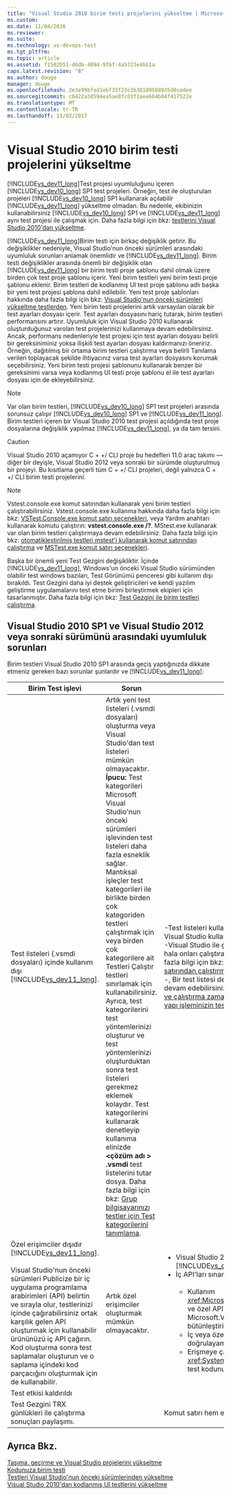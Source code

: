 ```yaml
---
title: "Visual Studio 2010 birim testi projelerini yükseltme | Microsoft Docs"
ms.custom: 
ms.date: 11/04/2016
ms.reviewer: 
ms.suite: 
ms.technology: vs-devops-test
ms.tgt_pltfrm: 
ms.topic: article
ms.assetid: f1502b51-d6db-4894-9fbf-4a5723e4bb1a
caps.latest.revision: "8"
ms.author: douge
manager: douge
ms.openlocfilehash: 2e3e99bfad1ebf33f23c3b38189568935d0cedee
ms.sourcegitcommit: c0422a3d594ea5ae8fc03f1aee684b04f417522e
ms.translationtype: MT
ms.contentlocale: tr-TR
ms.lasthandoff: 11/02/2017
---
```

# <a name="upgrade-visual-studio-2010-unit-test-projects"></a>Visual Studio 2010 birim testi projelerini yükseltme
[!INCLUDE[vs_dev11_long](../data-tools/includes/vs_dev11_long_md.md)]Test projesi uyumluluğunu içeren [!INCLUDE[vs_dev10_long](../code-quality/includes/vs_dev10_long_md.md)] SP1 test projeleri. Örneğin, test ile oluşturulan projeleri [!INCLUDE[vs_dev10_long](../code-quality/includes/vs_dev10_long_md.md)] SP1 kullanarak açılabilir [!INCLUDE[vs_dev11_long](../data-tools/includes/vs_dev11_long_md.md)] yükseltme olmadan. Bu nedenle, ekibinizin kullanabilirsiniz [!INCLUDE[vs_dev10_long](../code-quality/includes/vs_dev10_long_md.md)] SP1 ve [!INCLUDE[vs_dev11_long](../data-tools/includes/vs_dev11_long_md.md)] aynı test projesi ile çalışmak için. Daha fazla bilgi için bkz: [testlerini Visual Studio 2010'dan yükseltme](http://msdn.microsoft.com/en-us/e9c8b7f6-bd72-448e-8edb-d090dcc5cf52).  
  
 [!INCLUDE[vs_dev11_long](../data-tools/includes/vs_dev11_long_md.md)]Birim testi için birkaç değişiklik getirir. Bu değişiklikler nedeniyle, Visual Studio'nun önceki sürümleri arasındaki uyumluluk sorunları anlamak önemlidir ve [!INCLUDE[vs_dev11_long](../data-tools/includes/vs_dev11_long_md.md)]. Birim testi değişiklikler arasında önemli bir değişiklik olan [!INCLUDE[vs_dev11_long](../data-tools/includes/vs_dev11_long_md.md)] bir birim testi proje şablonu dahil olmak üzere birden çok test proje şablonu içerir. Yeni birim testleri yeni birim testi proje şablonu eklenir. Birim testleri de kodlanmış UI test proje şablonu adlı başka bir yeni test projesi şablona dahil edilebilir. Yeni test proje şablonları hakkında daha fazla bilgi için bkz: [Visual Studio'nun önceki sürümleri yükseltme testlerden](http://msdn.microsoft.com/en-us/e9c8b7f6-bd72-448e-8edb-d090dcc5cf52). Yeni birim testi projelerini artık varsayılan olarak bir test ayarları dosyası içerir. Test ayarları dosyasını hariç tutarak, birim testleri performansını artırır. Uyumluluk için Visual Studio 2010 kullanarak oluşturduğunuz varolan test projelerinizi kullanmaya devam edebilirsiniz. Ancak, performans nedenleriyle test projesi için test ayarları dosyası belirli bir gereksiniminiz yoksa ilişkili test ayarları dosyası kaldırmanızı öneririz. Örneğin, dağıtılmış bir ortama birim testleri çalıştırma veya belirli Tanılama verileri toplayacak şekilde ihtiyacınız varsa test ayarları dosyasını korumak seçebilirsiniz. Yeni birim testi projesi şablonunu kullanarak benzer bir gereksinimi varsa veya kodlanmış UI testi proje şablonu el ile test ayarları dosyası için de ekleyebilirsiniz.  
  
> [!NOTE]
>  Var olan birim testleri, [!INCLUDE[vs_dev10_long](../code-quality/includes/vs_dev10_long_md.md)] SP1 test projeleri arasında sorunsuz çalışır [!INCLUDE[vs_dev10_long](../code-quality/includes/vs_dev10_long_md.md)] SP1 ve [!INCLUDE[vs_dev11_long](../data-tools/includes/vs_dev11_long_md.md)]. Birim testleri içeren bir Visual Studio 2010 test projesi açıldığında test proje dosyalarına değişiklik yapılmaz [!INCLUDE[vs_dev11_long](../data-tools/includes/vs_dev11_long_md.md)], ya da tam tersini.  
  
> [!CAUTION]
>  Visual Studio 2010 açamıyor C + +/ CLI proje bu hedefleri 11.0 araç takımı — diğer bir deyişle, Visual Studio 2012 veya sonraki bir sürümde oluşturulmuş bir projeyi. Bu kısıtlama geçerli tüm C + +/ CLI projeleri, değil yalnızca C + +/ CLI birim testi projelerini.  
  
> [!NOTE]
>  Vstest.console.exe komut satırından kullanarak yeni birim testleri çalıştırabilirsiniz. Vstest.console.exe kullanma hakkında daha fazla bilgi için bkz: [VSTest.Console.exe komut satırı seçenekleri](/devops-test-docs/test/vstest-console-exe-command-line-options), veya Yardım anahtarı kullanarak komutu çalıştırın: **vstest.console.exe /?**. MStest.exe kullanarak var olan birim testleri çalıştırmaya devam edebilirsiniz. Daha fazla bilgi için bkz: [otomatikleştirilmiş testleri mstest'i kullanarak komut satırından çalıştırma](/devops-test-docs/test/run-automated-tests-from-the-command-line-using-mstest) ve [MSTest.exe komut satırı seçenekleri](/devops-test-docs/test/mstest-exe-command-line-options).  
  
 Başka bir önemli yeni Test Gezgini değişikliktir. İçinde [!INCLUDE[vs_dev11_long](../data-tools/includes/vs_dev11_long_md.md)], Windows'un önceki Visual Studio sürümünden olabilir test windows bazıları, Test Görünümü penceresi gibi kullanım dışı bırakıldı. Test Gezgini daha iyi destek geliştiricileri ve kendi yazılım geliştirme uygulamalarını test etme birimi birleştirmek ekipleri için tasarlanmıştır. Daha fazla bilgi için bkz: [Test Gezgini ile birim testleri çalıştırma](../test/run-unit-tests-with-test-explorer.md).  
  
## <a name="compatibility-issues-between-visual-studio-2010-sp1-and-visual-studio-2012-or-later"></a>Visual Studio 2010 SP1 ve Visual Studio 2012 veya sonraki sürümünü arasındaki uyumluluk sorunları  
 Birim testleri Visual Studio 2010 SP1 arasında geçiş yaptığınızda dikkate etmeniz gereken bazı sorunlar şunlardır ve [!INCLUDE[vs_dev11_long](../data-tools/includes/vs_dev11_long_md.md)]:  
  
|Birim Test işlevi|Sorun|Çözüm|  
|-----------------------------|-----------|--------------|  
|Test listeleri (.vsmdi dosyaları) içinde kullanım dışı [!INCLUDE[vs_dev11_long](../data-tools/includes/vs_dev11_long_md.md)].|Artık yeni test listeleri (.vsmdi dosyaları) oluşturma veya Visual Studio'dan test listeleri mümkün olmayacaktır. **İpucu:** Test kategorileri Microsoft Visual Studio'nun önceki sürümleri işlevinden test listeleri daha fazla esneklik sağlar. Mantıksal işleçler test kategorileri ile birlikte birden çok kategoriden testleri çalıştırmak için veya birden çok kategorilere ait Testleri Çalıştır testleri sınırlamak için kullanabilirsiniz. Ayrıca, test kategorilerini test yöntemlerinizi oluşturur ve test yöntemlerinizi oluşturduktan sonra test listeleri gerekmez eklemek kolaydır. Test kategorilerini kullanarak denetleyip kullanıma elinizde  **\<çözüm adı > .vsmdi** test listelerini tutar dosya. Daha fazla bilgi için bkz: [Grup bilgisayarınızı testler için Test kategorilerini tanımlama](/devops-test-docs/test/defining-test-categories-to-group-your-tests).|-Test listeleri kullanın varolan test projelerinizi uyumluluğu korumak için Visual Studio kullanarak .vsmdi dosyalarını düzenlemek açabilir.<br />-Visual Studio ile geçirilen test listelerinden çalıştıramazsınız rağmen hala onları çalıştırabilirsiniz mstest.exe komut satırından kullanma. Daha fazla bilgi için bkz: [otomatikleştirilmiş testleri mstest'i kullanarak komut satırından çalıştırma](/devops-test-docs/test/run-automated-tests-from-the-command-line-using-mstest)<br />-, Bir test listesi derleme tanımı'nda kullanıyorsanız, bunu kullanmaya devam edebilirsiniz. Daha fazla bilgi için bkz: [nasıl yapılır: yapılandırma ve çalıştırma zamanlanmış testleri uygulamanızı oluşturduktan sonra](http://msdn.microsoft.com/en-us/32acfeb1-b1aa-4afb-8cfe-cc209e6183fd) ve [yapı işleminizin testler](http://msdn.microsoft.com/Library/d05743a1-c5cf-447e-bed9-bed3cb595e38).|  
|Özel erişimciler dışıdır [!INCLUDE[vs_dev11_long](../data-tools/includes/vs_dev11_long_md.md)].<br /><br /> Visual Studio'nun önceki sürümleri Publicize bir iç uygulama programlama arabirimleri (API) belirtin ve sırayla olur, testlerinizi içinde çağırabilirsiniz ortak karşılık gelen API oluşturmak için kullanabilir ürününüzü iç API çağırın. Kod oluşturma sonra test saplamalar oluşturun ve o saplama içindeki kod parçacığını oluşturmak için de kullanabilir.|Artık özel erişimciler oluşturmak mümkün olmayacaktır.|<ul><li>Visual Studio 2010 test projeleri derlemek ve iş [!INCLUDE[vs_dev11_long](../data-tools/includes/vs_dev11_long_md.md)]. Derleme çıktı uyarıları içerir.</li><li>İç API'ları sınamak gerekiyorsa, bu seçenekler vardır:<br /><br /> <ul><li>Kullanım <xref:Microsoft.VisualStudio.TestTools.UnitTesting.PrivateObject> iç ve özel API kodunuzdaki erişirken yardımcı sınıfı. Bu Microsoft.VisualStudio.QualityTools.UnitTestFramework.dll bütünleştirilmiş kodunda bulunamadı.</li><li>İç veya özel API erişmek üzere kodunuzu yansıtacak şekilde doğrulayamazsınız bir yansıma framework oluşturun.</li><li>Erişmeye çalıştığınız kodu iç ise, API'leri kullanılarak erişim olabilir <xref:System.Runtime.CompilerServices.InternalsVisibleToAttribute> test kodunuzu iç API'lerine erişimi yaşayabilirsiniz.</li></ul></li></ul>|  
|Test etkisi kaldırıldı|||  
|Test Gezgini TRX günlükleri ile çalıştırma sonuçları paylaşımı.||Komut satırı hem ekip TRX günlüklerini elde edebilirsiniz.|  
  
## <a name="see-also"></a>Ayrıca Bkz.  
 [Taşıma, geçirme ve Visual Studio projelerini yükseltme](../porting/port-migrate-and-upgrade-visual-studio-projects.md)   
 [Kodunuza birim testi](../test/unit-test-your-code.md)   
 [Testleri Visual Studio'nun önceki sürümlerinden yükseltme](http://msdn.microsoft.com/en-us/e9c8b7f6-bd72-448e-8edb-d090dcc5cf52)   
 [Visual Studio 2010'dan kodlanmış UI testlerini yükseltme](../test/upgrading-coded-ui-tests-from-visual-studio-2010.md)
